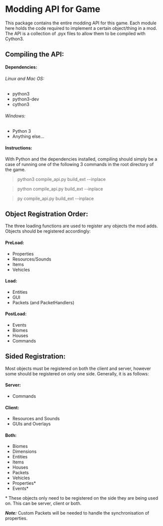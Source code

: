 # Modding API for Game
This package contains the entire modding API for this game.
Each module here holds the code required to implement a certain object/thing in a mod.
The API is a collection of .pyx files to allow them to be compiled with Cython3.

## Compiling the API:

#### Dependencies:
###### Linux and Mac OS:
 - python3
 - python3-dev
 - cython3

###### Windows:
 - Python 3
 - Anything else...

#### Instructions:
With Python and the dependencies installed, compiling should simply be a case of running one of the following 3 commands in the root directory of the game.
> python3 compile_api.py build_ext --inplace

> python compile_api.py build_ext --inplace

> py compile_api.py build_ext --inplace

## Object Registration Order:

The three loading functions are used to register any objects the mod adds.
Objects should be registered accordingly:

#### PreLoad:
 - Properties
 - Resources/Sounds
 - Items
 - Vehicles

#### Load:
 - Entities
 - GUI
 - Packets (and PacketHandlers)

#### PostLoad:
 - Events
 - Biomes
 - Houses
 - Commands

## Sided Registration:

Most objects must be registered on both the client and server, however some should be registered on only one side.
Generally, it is as follows:

#### Server:
 - Commands

#### Client:
 - Resources and Sounds
 - GUIs and Overlays

#### Both:
 - Biomes
 - Dimensions
 - Entities
 - Items
 - Houses
 - Packets
 - Vehicles
 - Properties*
 - Events*

\* These objects only need to be registered on the side they are being used on. This can be server, client or both.

*__Note:__* Custom Packets will be needed to handle the synchronisation of properties.
